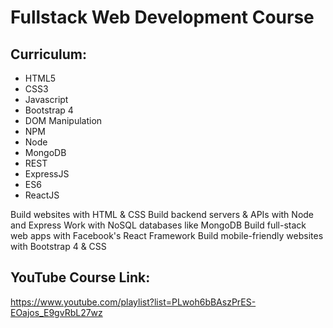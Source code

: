 # Fullstack Web Development Course

## Curriculum:
* HTML5
* CSS3
* Javascript
* Bootstrap 4
* DOM Manipulation
* NPM
* Node
* MongoDB
* REST
* ExpressJS
* ES6
* ReactJS

Build websites with HTML & CSS
Build backend servers & APIs with Node and Express
Work with NoSQL databases like MongoDB
Build full-stack web apps with Facebook's React Framework
Build mobile-friendly websites with Bootstrap 4 & CSS

## YouTube Course Link:
https://www.youtube.com/playlist?list=PLwoh6bBAszPrES-EOajos_E9gvRbL27wz
